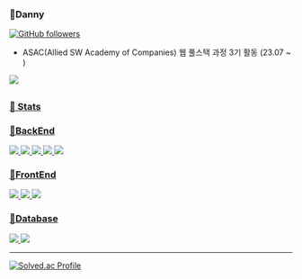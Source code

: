 
<div><h3>🔎Danny</h3></div>

[![GitHub followers](https://img.shields.io/github/followers/ddongbu.svg?style=social&label=Follow)](https://github.com/ddongbu?tab=followers)


-  ASAC(Allied SW Academy of Companies) 웹 풀스택 과정 3기 활동 (23.07 ~ )


<a href="https://github.com/ddongbu" target="_blank"><img src="https://img.shields.io/badge/ddongbu-181717?style=flat-square&logo=GitHUB&logoColor=white"/>

    
</div>

 
<h2></h2>
 
<div>

<h3>👀 Stats</h3>
<h3>🌅BackEnd</h3>
<img src="https://img.shields.io/badge/Java-D4A934?style=flat-square&logo=java&logoColor=white"/> 
 <img src="https://img.shields.io/badge/Python-135479?style=flat-square&logo=python&logoColor=white"/>
 <img src="https://img.shields.io/badge/Spring-379B23?style=flat-square&logo=spring&logoColor=white"/> <img src="https://img.shields.io/badge/SpringBoot-17BF7C?style=flat-square&logo=springboot&logoColor=white"/>  <img src="https://img.shields.io/badge/Tomcat-4B290A?style=flat-square&logo=apachetomcat&logoColor=white"/>
<h3>🌇FrontEnd</h3>
<img src="https://img.shields.io/badge/Html-D521E2?style=flat-square&logo=html5&logoColor=white"/> <img src="https://img.shields.io/badge/CSS-4121E2?style=flat-square&logo=css3&logoColor=white"/> <img src="https://img.shields.io/badge/JavaScript-CFDB26?style=flat-square&logo=javascript&logoColor=white"/>
<h3>🌌Database</h3>
<img src="https://img.shields.io/badge/Oracle-D01F31?style=flat-square&logo=oracle&logoColor=white"/> 
<img src="https://img.shields.io/badge/MySQL-135479?style=flat-square&logo=mysql&logoColor=white"/> 

---

[![Solved.ac Profile](http://mazassumnida.wtf/api/v2/generate_badge?boj=sangmin5848)](https://solved.ac/sangmin5848/)

</div>







